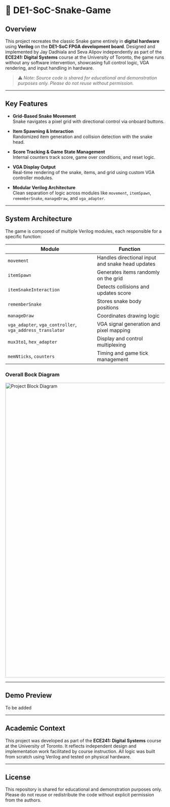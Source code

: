 # 🐍 DE1-SoC-Snake-Game

## Overview
This project recreates the classic Snake game entirely in **digital hardware** using **Verilog** on the **DE1-SoC FPGA development board**. Designed and implemented by Jay Dadhiala and Seva Alipov independently as part of the **ECE241: Digital Systems** course at the University of Toronto, the game runs without any software intervention, showcasing full control logic, VGA rendering, and input handling in hardware.

> ⚠️ _Note: Source code is shared for educational and demonstration purposes only. Please do not reuse without permission._

---

## Key Features

- **Grid-Based Snake Movement**  
  Snake navigates a pixel grid with directional control via onboard buttons.

- **Item Spawning & Interaction**  
  Randomized item generation and collision detection with the snake head.

- **Score Tracking & Game State Management**  
  Internal counters track score, game over conditions, and reset logic.

- **VGA Display Output**  
  Real-time rendering of the snake, items, and grid using custom VGA controller modules.

- **Modular Verilog Architecture**  
  Clean separation of logic across modules like `movement`, `itemSpawn`, `rememberSnake`, `manageDraw`, and `vga_adapter`.

---

## System Architecture

The game is composed of multiple Verilog modules, each responsible for a specific function:

| Module | Function |
|--------|----------|
| `movement` | Handles directional input and snake head updates |
| `itemSpawn` | Generates items randomly on the grid |
| `itemSnakeInteraction` | Detects collisions and updates score |
| `rememberSnake` | Stores snake body positions |
| `manageDraw` | Coordinates drawing logic |
| `vga_adapter`, `vga_controller`, `vga_address_translator` | VGA signal generation and pixel mapping |
| `mux3to1`, `hex_adapter` | Display and control multiplexing |
| `memNticks`, `counters` | Timing and game tick management |

### Overall Bock Diagram
<img width="1200" height="932" alt="Project Block Diagram" src="https://github.com/user-attachments/assets/f7b09efd-f5c9-4a16-a147-4bae7b7beda2" />

---

## Demo Preview

To be added

---

## Academic Context

This project was developed as part of the **ECE241: Digital Systems** course at the University of Toronto. It reflects independent design and implementation work facilitated by course instruction. All logic was built from scratch using Verilog and tested on physical hardware.

---

## License

This repository is shared for educational and demonstration purposes only.  
Please do not reuse or redistribute the code without explicit permission from the authors.
